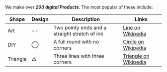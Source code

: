 We make over ***200 digital Products***. The most popular of these include:

Shape | Design | Description | Links
---   |  ---   |   ---       | ---
Art | -- | Two pointy ends and a straight stretch of ink | [Line on Wikipedia](https://en.wikipedia.org/wiki/Line_(geometry))
DIY  | &#8413; | A full round with no corners | [Circle on Wikipedia]
Triangle  | &#9651; | Three lines with three corners |  [Triangle on Wikipedia](https://en.wikipedia.org/wiki/Triangle)

[Circle on Wikipedia]: https://en.wikipedia.org/wiki/Circle